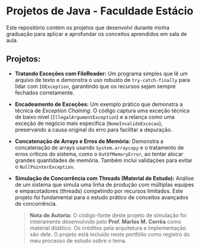 # Projetos de Java - Faculdade Estácio

Este repositório contém os projetos que desenvolvi durante minha graduação para aplicar e aprofundar os conceitos aprendidos em sala de aula.

## Projetos:

- **Tratando Exceções com FileReader:** Um programa simples que lê um arquivo de texto e demonstra o uso robusto de `try-catch-finally` para lidar com `IOException`, garantindo que os recursos sejam sempre fechados corretamente.

- **Encadeamento de Exceções:** Um exemplo prático que demonstra a técnica de *Exception Chaining*. O código captura uma exceção técnica de baixo nível (`IllegalArgumentException`) e a relança como uma exceção de negócio mais específica (`NomeInvalidoExcecao`), preservando a causa original do erro para facilitar a depuração.

- **Concatenação de Arrays e Erros de Memória:** Demonstra a concatenação de arrays usando `System.arraycopy` e o tratamento de erros críticos do sistema, como o `OutOfMemoryError`, ao tentar alocar grandes quantidades de memória. Também inclui validações para evitar o `NullPointerException`.

- **Simulação de Concorrência com Threads (Material de Estudo):** Análise de um sistema que simula uma linha de produção com múltiplas equipes e empacotadores (threads) competindo por recursos limitados. Este projeto foi fundamental para o estudo prático de conceitos avançados de concorrência.
  > **Nota de Autoria:** O código-fonte deste projeto de simulação foi inteiramente desenvolvido pelo **Prof. Marlos M. Corrêa** como material didático. Os créditos pela arquitetura e implementação são dele. O projeto está incluído neste portfólio como registro do meu processo de estudo sobre o tema.